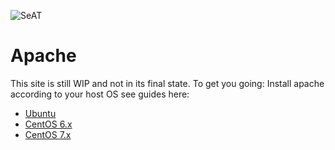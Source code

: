 ![SeAT](https://i.imgur.com/aPPOxSK.png)

# Apache

This site is still WIP and not in its final state. To get you going: Install apache according to your host OS
see guides here: 

* [Ubuntu](/guides/installation/manual_installation/ubuntu/#apache)
* [CentOS 6.x](/guides/installation/manual_installation/centos6/#webserver-apache)
* [CentOS 7.x](/guides/installation/manual_installation/centos7/#webserver-apache)